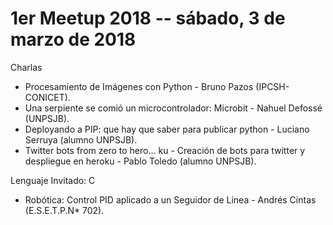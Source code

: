 # 1er Meetup 2018 -- sábado, 3 de marzo de 2018
Charlas

- Procesamiento de Imágenes con Python - Bruno Pazos (IPCSH-CONICET).
- Una serpiente se comió un microcontrolador: Microbit - Nahuel Defossé (UNPSJB).
- Deployando a PIP: que hay que saber para publicar python - Luciano Serruya (alumno UNPSJB).
- Twitter bots from zero to hero... ku - Creación de bots para twitter y despliegue en heroku - Pablo Toledo (alumno UNPSJB).

Lenguaje Invitado: C

- Robótica: Control PID aplicado a un Seguidor de Linea - Andrés Cintas (E.S.E.T.P.N* 702).
 
